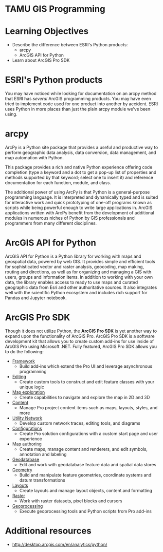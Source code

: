 # TAMU GIS Programming
# Learning Objectives
- Describe the difference between ESRI's Python products:
    - arcpy
    - ArcGIS API for Python
- Learn about ArcGIS Pro SDK
# ESRI's Python products
You may have noticed while looking for documentation on an arcpy method that ESRI has *several* ArcGIS programming products. You may have even tried to implement code used for one product into another by accident. ESRI uses Python in more places than just the plain arcpy module we've been using.
>
# arcpy
ArcPy is a Python site package that provides a useful and productive way to perform geographic data analysis, data conversion, data management, and map automation with Python.
>
This package provides a rich and native Python experience offering code completion (type a keyword and a dot to get a pop-up list of properties and methods supported by that keyword; select one to insert it) and reference documentation for each function, module, and class.
>
The additional power of using ArcPy is that Python is a general-purpose programming language. It is interpreted and dynamically typed and is suited for interactive work and quick prototyping of one-off programs known as scripts while being powerful enough to write large applications in. ArcGIS applications written with ArcPy benefit from the development of additional modules in numerous niches of Python by GIS professionals and programmers from many different disciplines.
>
# ArcGIS API for Python
ArcGIS API for Python is a Python library for working with maps and geospatial data, powered by web GIS. It provides simple and efficient tools for sophisticated vector and raster analysis, geocoding, map making, routing and directions, as well as for organizing and managing a GIS with users, groups and information items. In addition to working with your own data, the library enables access to ready to use maps and curated geographic data from Esri and other authoritative sources. It also integrates well with the scientific Python ecosystem and includes rich support for Pandas and Jupyter notebook.
>
# ArcGIS Pro SDK
Though it does not utilize Python, the **ArcGIS Pro SDK** is yet another way to expand upon the functionality of ArcGIS Pro. ArcGIS Pro SDK is a software development kit that allows you to create custom add-ins for use inside of ArcGIS Pro using Microsoft .NET. Fully featured, ArcGIS Pro SDK allows you to do the following:
- [Framework](https://github.com/esri/arcgis-pro-sdk/wiki/ProConcepts-Framework)
    - Build add-ins which extend the Pro UI and leverage asynchronous programming
- [Editing](https://github.com/esri/arcgis-pro-sdk/wiki/ProConcepts-Editing)
    - Create custom tools to construct and edit feature classes with your unique logic
- [Map exploration](https://github.com/esri/arcgis-pro-sdk/wiki/ProConcepts-Map-Exploration)
    - Create capabilities to navigate and explore the map in 2D and 3D
- [Content](https://github.com/esri/arcgis-pro-sdk/wiki/ProConcepts-Content-and-Items)
    - Manage Pro project content items such as maps, layouts, styles, and more
- [Utility Network](https://github.com/esri/arcgis-pro-sdk/wiki/ProConcepts-Utility-Network)
    - Develop custom network traces, editing tools, and diagrams
- [Configurations](https://github.com/esri/arcgis-pro-sdk/wiki/ProConcepts-Configurations)
    - Create Pro solution configurations with a custom start page and user experience
- [Map authoring](https://github.com/esri/arcgis-pro-sdk/wiki/ProConcepts-Map-Authoring)
    - Create maps, manage content and renderers, and edit symbols, annotation and labeling
- [Geodatabase](https://github.com/esri/arcgis-pro-sdk/wiki/ProConcepts-Geodatabase)
    - Edit and work with geodatabase feature data and spatial data stores
- [Geometry](https://github.com/esri/arcgis-pro-sdk/wiki/ProConcepts-Geometry)
    - Build and manipulate feature geometries, coordinate systems and datum transformations
- [Layouts](https://github.com/esri/arcgis-pro-sdk/wiki/ProConcepts-Layouts)
    - Create layouts and manage layout objects, content and formatting
- [Raster](https://github.com/esri/arcgis-pro-sdk/wiki/ProConcepts-Raster)
    - Work with raster datasets, pixel blocks and cursors
- [Geoprocessing](https://github.com/esri/arcgis-pro-sdk/wiki/ProConcepts-Geoprocessing)
    - Execute geoprocessing tools and Python scripts from Pro add-ins

# Additional resources
- http://desktop.arcgis.com/en/analytics/python/
